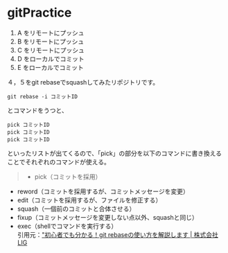 # gitPractice

1. A をリモートにプッシュ
2. B をリモートにプッシュ
3. C をリモートにプッシュ
4. D をローカルでコミット
5. E をローカルでコミット

４，５をgit rebaseでsquashしてみたリポジトリです。



```
git rebase -i コミットID
```
とコマンドをうつと、

```
pick コミットID
pick コミットID
pick コミットID
```
といったリストが出てくるので、「pick」の部分を以下のコマンドに書き換えることでそれぞれのコマンドが使える。

>- pick（コミットを採用）
- reword（コミットを採用するが、コミットメッセージを変更）
- edit（コミットを採用するが、ファイルを修正する）
- squash（一個前のコミットと合体させる）
- fixup（コミットメッセージを変更しない点以外、squashと同じ）
- exec（shellでコマンドを実行する）<br>
引用元：<a href="http://liginc.co.jp/web/tool/79390" target="_blank">"初心者でも分かる！git rebaseの使い方を解説します | 株式会社LIG</a>




